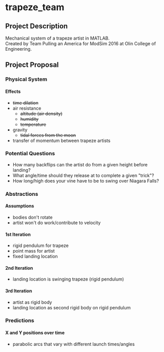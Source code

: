 # trapeze_team

## Project Description
Mechanical system of a trapeze artist in MATLAB.  
Created by Team Pulling an America for ModSim 2016 at Olin College of Engineering.

## Project Proposal

### Physical System

#### Effects
- ~~time dilation~~
- air resistance
  - ~~altitude (air density)~~
  - ~~humidity~~
  - ~~temperature~~
- gravity
  - ~~tidal forces from the moon~~
- transfer of momentum between trapeze artists

### Potential Questions
- How many backflips can the artist do from a given height before landing?
- What angle/time should they release at to complete a given "trick"?
- How long/high does your vine have to be to swing over Niagara Falls?

### Abstractions

#### Assumptions
- bodies don't rotate
- artist won't do work/contribute to velocity

#### 1st Iteration
- rigid pendulum for trapeze
- point mass for artist
- fixed landing location

#### 2nd Iteration
- landing location is swinging trapeze (rigid pendulum)

#### 3rd Iteration
- artist as rigid body
- landing location as second rigid body on rigid pendulum

### Predictions

#### X and Y positions over time
- parabolic arcs that vary with different launch times/angles
